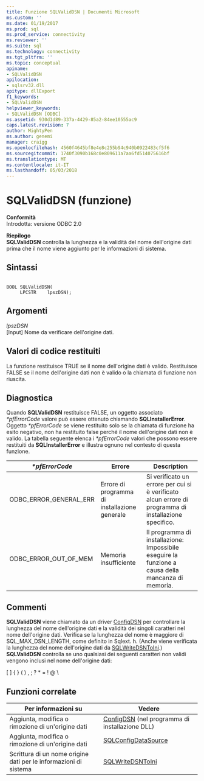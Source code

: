 ```yaml
---
title: Funzione SQLValidDSN | Documenti Microsoft
ms.custom: ''
ms.date: 01/19/2017
ms.prod: sql
ms.prod_service: connectivity
ms.reviewer: ''
ms.suite: sql
ms.technology: connectivity
ms.tgt_pltfrm: ''
ms.topic: conceptual
apiname:
- SQLValidDSN
apilocation:
- sqlsrv32.dll
apitype: dllExport
f1_keywords:
- SQLValidDSN
helpviewer_keywords:
- SQLValidDSN [ODBC]
ms.assetid: 930d1d89-337a-4429-85a2-84ee10555ac9
caps.latest.revision: 7
author: MightyPen
ms.author: genemi
manager: craigg
ms.openlocfilehash: 4560f4645bf8e4e8c255b94c940b0922483cf5f6
ms.sourcegitcommit: 1740f3090b168c0e809611a7aa6fd514075616bf
ms.translationtype: MT
ms.contentlocale: it-IT
ms.lasthandoff: 05/03/2018
---
```

# <a name="sqlvaliddsn-function"></a>SQLValidDSN (funzione)
**Conformità**  
 Introdotta: versione ODBC 2.0  
  
 **Riepilogo**  
 **SQLValidDSN** controlla la lunghezza e la validità del nome dell'origine dati prima che il nome viene aggiunto per le informazioni di sistema.  
  
## <a name="syntax"></a>Sintassi  
  
```  
  
BOOL SQLValidDSN(  
     LPCSTR    lpszDSN);  
```  
  
## <a name="arguments"></a>Argomenti  
 *lpszDSN*  
 [Input] Nome da verificare dell'origine dati.  
  
## <a name="returns"></a>Valori di codice restituiti  
 La funzione restituisce TRUE se il nome dell'origine dati è valido. Restituisce FALSE se il nome dell'origine dati non è valido o la chiamata di funzione non riuscita.  
  
## <a name="diagnostics"></a>Diagnostica  
 Quando **SQLValidDSN** restituisce FALSE, un oggetto associato  *\*pfErrorCode* valore può essere ottenuto chiamando **SQLInstallerError**. Oggetto  *\*pfErrorCode* se viene restituito solo se la chiamata di funzione ha esito negativo, non ha restituito false perché il nome dell'origine dati non è valido. La tabella seguente elenca i  *\*pfErrorCode* valori che possono essere restituiti da **SQLInstallerError** e illustra ognuno nel contesto di questa funzione.  
  
|*\*pfErrorCode*|Errore|Description|  
|---------------------|-----------|-----------------|  
|ODBC_ERROR_GENERAL_ERR|Errore di programma di installazione generale|Si verificato un errore per cui si è verificato alcun errore di programma di installazione specifico.|  
|ODBC_ERROR_OUT_OF_MEM|Memoria insufficiente|Il programma di installazione: Impossibile eseguire la funzione a causa della mancanza di memoria.|  
  
## <a name="comments"></a>Commenti  
 **SQLValidDSN** viene chiamato da un driver [ConfigDSN](../../../odbc/reference/syntax/configdsn-function.md) per controllare la lunghezza del nome dell'origine dati e la validità dei singoli caratteri nel nome dell'origine dati. Verifica se la lunghezza del nome è maggiore di SQL_MAX_DSN_LENGTH, come definito in Sqlext. h. (Anche viene verificata la lunghezza del nome dell'origine dati da [SQLWriteDSNToIni](../../../odbc/reference/syntax/sqlwritedsntoini-function.md).) **SQLValidDSN** controlla se uno qualsiasi dei seguenti caratteri non validi vengono inclusi nel nome dell'origine dati:  
  
 [ ] { } ( ) , ; ? * = ! @ \  
  
## <a name="related-functions"></a>Funzioni correlate  
  
|Per informazioni su|Vedere|  
|---------------------------|---------|  
|Aggiunta, modifica o rimozione di un'origine dati|[ConfigDSN](../../../odbc/reference/syntax/configdsn-function.md) (nel programma di installazione DLL)|  
|Aggiunta, modifica o rimozione di un'origine dati|[SQLConfigDataSource](../../../odbc/reference/syntax/sqlconfigdatasource-function.md)|  
|Scrittura di un nome origine dati per le informazioni di sistema|[SQLWriteDSNToIni](../../../odbc/reference/syntax/sqlwritedsntoini-function.md)|
